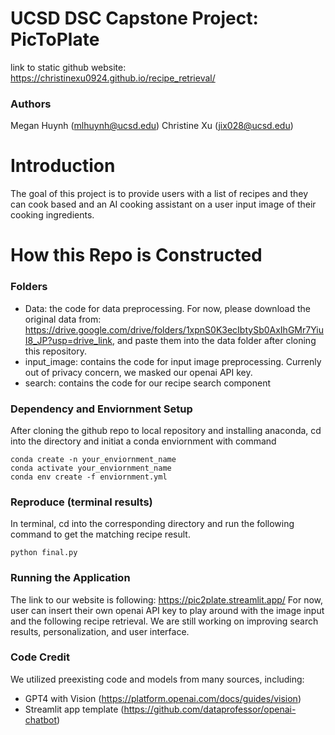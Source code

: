 # UCSD DSC Capstone Project: PicToPlate
link to static github website: https://christinexu0924.github.io/recipe_retrieval/
### Authors
Megan Huynh (mlhuynh@ucsd.edu)
Christine Xu (jix028@ucsd.edu)

# Introduction
The goal of this project is to provide users with a list of recipes and they can cook based and an AI cooking assistant on a user input image of their cooking ingredients. 

# How this Repo is Constructed

### Folders
- Data: the code for data preprocessing. For now, please download the original data from: https://drive.google.com/drive/folders/1xpnS0K3ecIbtySb0AxIhGMr7YiuI8_JP?usp=drive_link, and paste them into the data folder after cloning this repository. 
- input_image: contains the code for input image preprocessing. Currenly out of privacy concern, we masked our openai API key.  
- search: contains the code for our recipe search component

### Dependency and Enviornment Setup
After cloning the github repo to local repository and installing anaconda, cd into the directory and initiat a conda enviornment with command
```
conda create -n your_enviornment_name
conda activate your_enviornment_name
conda env create -f enviornment.yml
```
### Reproduce (terminal results)
In terminal, cd into the corresponding directory and run the following command to get the matching recipe result.
```
python final.py
```
### Running the Application
The link to our website is following: https://pic2plate.streamlit.app/
For now, user can insert their own openai API key to play around with the image input and the following recipe retrieval. We are still working on improving search results, personalization, and user interface. 
### Code Credit
We utilized preexisting code and models from many sources, including:
- GPT4 with Vision (https://platform.openai.com/docs/guides/vision)
- Streamlit app template (https://github.com/dataprofessor/openai-chatbot)


